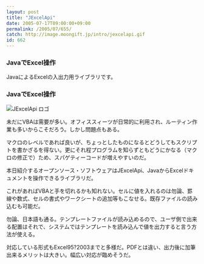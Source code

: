 ```yaml
---
layout: post
title: "JExcelApi"
date: 2005-07-17T09:00:00+09:00
permalink: /2005/07/655/
catch: http://image.moongift.jp/intro/jexcelapi.gif
id: 662
---
```

### JavaでExcel操作
  
JavaによるExcelの入出力用ライブラリです。  
<!--more-->  

### JavaでExcel操作
  

![JExcelApi ロゴ](http://image.moongift.jp/intro/jexcelapi.gif "JExcelApi ロゴ")

  

未だにVBAは需要が多い。オフィススィーツが日常的に利用され、ルーティン作業も多いからこそだろう。しかし問題点もある。

  

マクロのレベルであれば良いが、ちょっとしたものになるとどうしてもスクリプトを書かざるを得ない。更にそれ程プログラムを知らずともどうにかなる（マクロの修正で）ため、スパゲティーコードが増えやすいのだ。

  

本日紹介するオープンソース・ソフトウェアはJExcelApi、JavaからExcelドキュメントを操作できるライブラリだ。

  

これがあればVBAと手を切れるかも知れない。セルに値を入れるのは勿論、罫線や数式、セルの書式やワークシートの追加等もこなせる。既存ファイルの読み込むも可能だ。

  

勿論、日本語も通る。テンプレートファイルが読み込めるので、ユーザ側で出来る配置はそれで、システムではテンプレートを読み込んで値を出力すると言う方法が使える。

  

対応している形式もExcel95?2003までと多様だ。PDFとは違い、出力後に加筆出来るメリットは大きい。幅広い対応が臨めそうだ。

